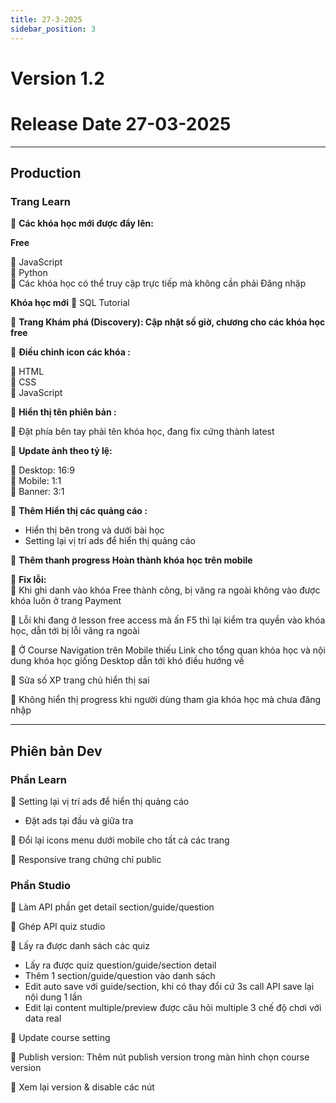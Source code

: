 ```yaml
---
title: 27-3-2025
sidebar_position: 3
---
```


# Version 1.2
# Release Date 27-03-2025



---


## Production  

### Trang Learn  

🌟 **Các khóa học mới được đẩy lên:** 

**Free**

🚀 JavaScript  
🚀 Python  
📌 Các khóa học có thể truy cập trực tiếp mà không cần phải Đăng nhập  

**Khóa học mới**
🚀 SQL Tutorial

🌟 **Trang Khám phá (Discovery): Cập nhật số giờ, chương cho các khóa học free**  

🌟 **Điều chỉnh icon các khóa :** 

📌 HTML  
📌 CSS  
📌 JavaScript  

🌟 **Hiển thị tên phiên bản :**

📌 Đặt phía bên tay phải tên khóa học, đang fix cứng thành latest  

🌟 **Update ảnh theo tỷ lệ:**  

📌 Desktop: 16:9  
📌 Mobile: 1:1  
📌 Banner: 3:1  

🌟 **Thêm Hiển thị các quảng cáo :** 
- Hiển thị bên trong và dưới bài học   
- Setting lại vị trí ads để hiển thị quảng cáo  

🌟 **Thêm thanh progress Hoàn thành khóa học trên mobile** 

🌟 **Fix lỗi:**  
📌 Khi ghi danh vào khóa Free thành công, bị văng ra ngoài không vào được khóa luôn ở trang Payment  

📌 Lỗi khi đang ở lesson free access mà ấn F5 thì lại kiểm tra quyền vào khóa học, dẫn tới bị lỗi văng ra ngoài  

📌 Ở Course Navigation trên Mobile thiếu Link cho tổng quan khóa học và nội dung khóa học giống Desktop dẫn tới khó điều hướng về  

📌 Sửa số XP trang chủ hiển thị sai  

📌 Không hiển thị progress khi người dùng tham gia khóa học mà chưa đăng nhập 

---

## Phiên bản Dev  

### Phần Learn  

📌 Setting lại vị trí ads để hiển thị quảng cáo  
-  Đặt ads tại đầu và giữa tra 


📌 Đổi lại icons menu dưới mobile cho tất cả các trang  

📌 Responsive trang chứng chỉ public  

### Phần Studio  

📌 Làm API phần get detail section/guide/question  

📌 Ghép API quiz studio  

📌 Lấy ra được danh sách các quiz  
- Lấy ra được quiz question/guide/section detail  
- Thêm 1 section/guide/question vào danh sách  
- Edit auto save với guide/section, khi có thay đổi cứ 3s call API save lại nội dung 1 lần  
- Edit lại content multiple/preview được câu hỏi multiple 3 chế độ chơi với data real  

📌 Update course setting  

📌 Publish version: Thêm nút publish version trong màn hình chọn course version
  
📌 Xem lại version & disable các nút  

